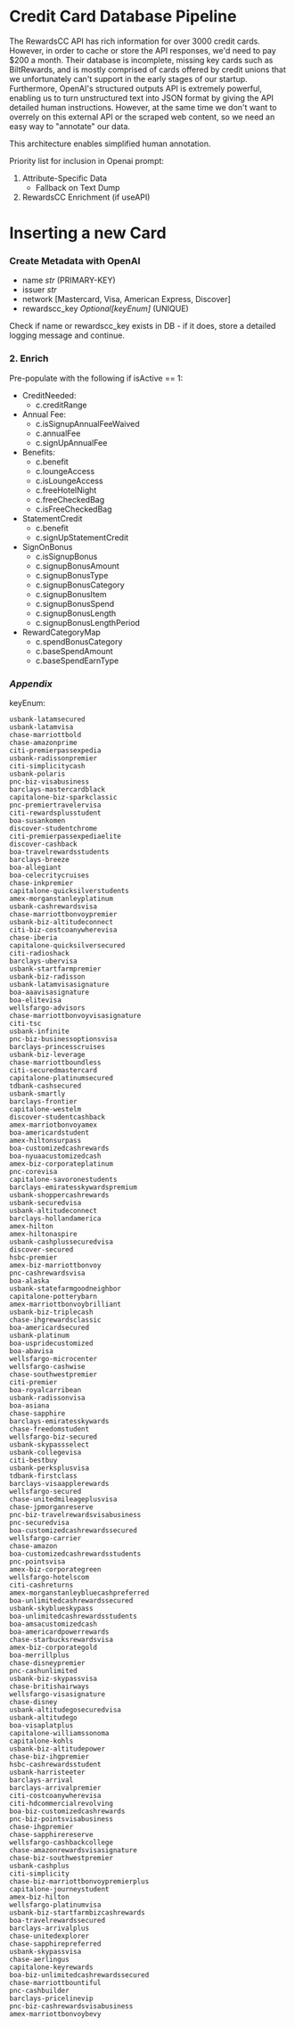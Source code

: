 # Credit Card Database Pipeline

The RewardsCC API has rich information for over 3000 credit cards. However, in order to cache or store the API responses, we'd need to pay $200 a month. Their database is incomplete, missing key cards such as BiltRewards, and is mostly comprised of cards offered by credit unions that we unfortunately can't support in the early stages of our startup. Furthermore, OpenAI's structured outputs API is extremely powerful, enabling us to turn unstructured text into JSON format by giving the API detailed human instructions. However, at the same time we don't want to overrely on this external API or the scraped web content, so we need an easy way to "annotate" our data.

This architecture enables simplified human annotation.

Priority list for inclusion in Openai prompt:
1. Attribute-Specific Data
    - Fallback on Text Dump
2. RewardsCC Enrichment (if useAPI)

# Inserting a new Card
### Create Metadata with OpenAI
- name *str* (PRIMARY-KEY)
- issuer *str*
- network [Mastercard, Visa, American Express, Discover]
- rewardscc_key *Optional[keyEnum]* (UNIQUE)

Check if name or rewardscc_key exists in DB - if it does, store a detailed logging message and continue.

### 2. Enrich
Pre-populate with the following if isActive == 1: 

- CreditNeeded:
    - c.creditRange
- Annual Fee: 
    - c.isSignupAnnualFeeWaived
    - c.annualFee
    - c.signUpAnnualFee
- Benefits:
    - c.benefit
    - c.loungeAccess
    - c.isLoungeAccess
    - c.freeHotelNight
    - c.freeCheckedBag
    - c.isFreeCheckedBag
- StatementCredit
    - c.benefit
    - c.signUpStatementCredit
- SignOnBonus
    - c.isSignupBonus
    - c.signupBonusAmount
    - c.signupBonusType
    - c.signupBonusCategory
    - c.signupBonusItem 
    - c.signupBonusSpend
    - c.signupBonusLength
    - c.signupBonusLengthPeriod
- RewardCategoryMap
    - c.spendBonusCategory
    - c.baseSpendAmount
    - c.baseSpendEarnType

### *Appendix*
keyEnum:
```
usbank-latamsecured
usbank-latamvisa
chase-marriottbold
chase-amazonprime
citi-premierpassexpedia
usbank-radissonpremier
citi-simplicitycash
usbank-polaris
pnc-biz-visabusiness
barclays-mastercardblack
capitalone-biz-sparkclassic
pnc-premiertravelervisa
citi-rewardsplusstudent
boa-susankomen
discover-studentchrome
citi-premierpassexpediaelite
discover-cashback
boa-travelrewardsstudents
barclays-breeze
boa-allegiant
boa-celecritycruises
chase-inkpremier
capitalone-quicksilverstudents
amex-morganstanleyplatinum
usbank-cashrewardsvisa
chase-marriottbonvoypremier
usbank-biz-altitudeconnect
citi-biz-costcoanywherevisa
chase-iberia
capitalone-quicksilversecured
citi-radioshack
barclays-ubervisa
usbank-startfarmpremier
usbank-biz-radisson
usbank-latamvisasignature
boa-aaavisasignature
boa-elitevisa
wellsfargo-advisors
chase-marriottbonvoyvisasignature
citi-tsc
usbank-infinite
pnc-biz-businessoptionsvisa
barclays-princesscruises
usbank-biz-leverage
chase-marriottboundless
citi-securedmastercard
capitalone-platinumsecured
tdbank-cashsecured
usbank-smartly
barclays-frontier
capitalone-westelm
discover-studentcashback
amex-marriotbonvoyamex
boa-americardstudent
amex-hiltonsurpass
boa-customizedcashrewards
boa-nyuaacustomizedcash
amex-biz-corporateplatinum
pnc-corevisa
capitalone-savoronestudents
barclays-emiratesskywardspremium
usbank-shoppercashrewards
usbank-securedvisa
usbank-altitudeconnect
barclays-hollandamerica
amex-hilton
amex-hiltonaspire
usbank-cashplussecuredvisa
discover-secured
hsbc-premier
amex-biz-marriottbonvoy
pnc-cashrewardsvisa
boa-alaska
usbank-statefarmgoodneighbor
capitalone-potterybarn
amex-marriottbonvoybrilliant
usbank-biz-triplecash
chase-ihgrewardsclassic
boa-americardsecured
usbank-platinum
boa-uspridecustomized
boa-abavisa
wellsfargo-microcenter
wellsfargo-cashwise
chase-southwestpremier
citi-premier
boa-royalcarribean
usbank-radissonvisa
boa-asiana
chase-sapphire
barclays-emiratesskywards
chase-freedomstudent
wellsfargo-biz-secured
usbank-skypassselect
usbank-collegevisa
citi-bestbuy
usbank-perksplusvisa
tdbank-firstclass
barclays-visaapplerewards
wellsfargo-secured
chase-unitedmileageplusvisa
chase-jpmorganreserve
pnc-biz-travelrewardsvisabusiness
pnc-securedvisa
boa-customizedcashrewardssecured
wellsfargo-carrier
chase-amazon
boa-customizedcashrewardsstudents
pnc-pointsvisa
amex-biz-corporategreen
wellsfargo-hotelscom
citi-cashreturns
amex-morganstanleybluecashpreferred
boa-unlimitedcashrewardssecured
usbank-skyblueskypass
boa-unlimitedcashrewardsstudents
boa-amsacustomizedcash
boa-americardpowerrewards
chase-starbucksrewardsvisa
amex-biz-corporategold
boa-merrillplus
chase-disneypremier
pnc-cashunlimited
usbank-biz-skypassvisa
chase-britishairways
wellsfargo-visasignature
chase-disney
usbank-altitudegosecuredvisa
usbank-altitudego
boa-visaplatplus
capitalone-williamssonoma
capitalone-kohls
usbank-biz-altitudepower
chase-biz-ihgpremier
hsbc-cashrewardsstudent
usbank-harristeeter
barclays-arrival
barclays-arrivalpremier
citi-costcoanywherevisa
citi-hdcommercialrevolving
boa-biz-customizedcashrewards
pnc-biz-pointsvisabusiness
chase-ihgpremier
chase-sapphirereserve
wellsfargo-cashbackcollege
chase-amazonrewardsvisasignature
chase-biz-southwestpremier
usbank-cashplus
citi-simplicity
chase-biz-marriottbonvoypremierplus
capitalone-journeystudent
amex-biz-hilton
wellsfargo-platinumvisa
usbank-biz-startfarmbizcashrewards
boa-travelrewardssecured
barclays-arrivalplus
chase-unitedexplorer
chase-sapphirepreferred
usbank-skypassvisa
chase-aerlingus
capitalone-keyrewards
boa-biz-unlimitedcashrewardssecured
chase-marriottbountiful
pnc-cashbuilder
barclays-pricelinevip
pnc-biz-cashrewardsvisabusiness
amex-marriottbonvoybevy
```